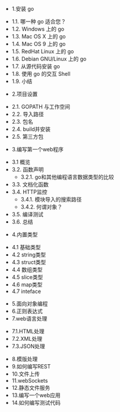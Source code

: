 * 1.安装 go
 - 1.1. 哪一种 go 适合您？
 - 1.2. Windows 上的 go
 - 1.3. Mac OS X 上的 go
 - 1.4. Mac OS 9 上的 go
 - 1.5. RedHat Linux 上的 go
 - 1.6. Debian GNU/Linux 上的 go
 - 1.7. 从源代码安装 go
 - 1.8. 使用 go 的交互 Shell
 - 1.9. 小结

* 2.项目设置
 - 2.1. GOPATH 与工作空间
 - 2.2. 导入路径
 - 2.3. 包名
 - 2.4. build并安装
 - 2.5. 第三方包

* 3.编写第一个web程序
 - 3.1 概览
 - 3.2. 函数声明
	- 3.2.1. go和其他编程语言数据类型的比较
 - 3.3. 文档化函数
 - 3.4. HTTP监控
	- 3.4.1. 模块导入的搜索路径
	- 3.4.2. 何谓对象？
 - 3.5. 编译测试
 - 3.6. 总结
* 4.内置类型
 - 4.1 基础类型
 - 4.2 string类型
 - 4.3 struct类型
 - 4.4 数组类型
 - 4.5 slice类型
 - 4.6 map类型
 - 4.7 inteface
* 5.面向对象编程
* 6.正则表达式
* 7.web语言处理
 - 7.1.HTML处理
 - 7.2.XML处理
 - 7.3.JSON处理
* 8.模版处理
* 9.如何编写REST
* 10.文件上传
* 11.webSockets
* 12.静态文件服务 
* 13.编写一个web应用
* 14.如何编写测试代码
